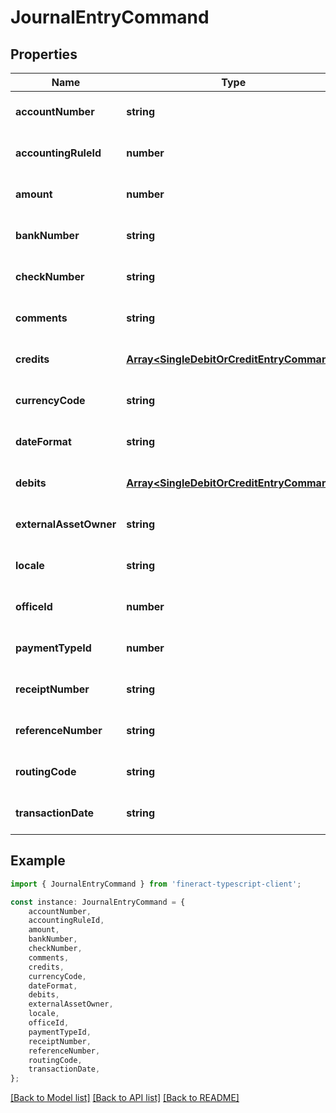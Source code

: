 # JournalEntryCommand


## Properties

Name | Type | Description | Notes
------------ | ------------- | ------------- | -------------
**accountNumber** | **string** |  | [optional] [default to undefined]
**accountingRuleId** | **number** |  | [optional] [default to undefined]
**amount** | **number** |  | [optional] [default to undefined]
**bankNumber** | **string** |  | [optional] [default to undefined]
**checkNumber** | **string** |  | [optional] [default to undefined]
**comments** | **string** |  | [optional] [default to undefined]
**credits** | [**Array&lt;SingleDebitOrCreditEntryCommand&gt;**](SingleDebitOrCreditEntryCommand.md) |  | [optional] [default to undefined]
**currencyCode** | **string** |  | [optional] [default to undefined]
**dateFormat** | **string** |  | [optional] [default to undefined]
**debits** | [**Array&lt;SingleDebitOrCreditEntryCommand&gt;**](SingleDebitOrCreditEntryCommand.md) |  | [optional] [default to undefined]
**externalAssetOwner** | **string** |  | [optional] [default to undefined]
**locale** | **string** |  | [optional] [default to undefined]
**officeId** | **number** |  | [optional] [default to undefined]
**paymentTypeId** | **number** |  | [optional] [default to undefined]
**receiptNumber** | **string** |  | [optional] [default to undefined]
**referenceNumber** | **string** |  | [optional] [default to undefined]
**routingCode** | **string** |  | [optional] [default to undefined]
**transactionDate** | **string** |  | [optional] [default to undefined]

## Example

```typescript
import { JournalEntryCommand } from 'fineract-typescript-client';

const instance: JournalEntryCommand = {
    accountNumber,
    accountingRuleId,
    amount,
    bankNumber,
    checkNumber,
    comments,
    credits,
    currencyCode,
    dateFormat,
    debits,
    externalAssetOwner,
    locale,
    officeId,
    paymentTypeId,
    receiptNumber,
    referenceNumber,
    routingCode,
    transactionDate,
};
```

[[Back to Model list]](../README.md#documentation-for-models) [[Back to API list]](../README.md#documentation-for-api-endpoints) [[Back to README]](../README.md)
